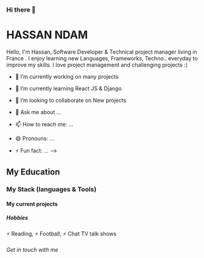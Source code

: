 ### Hi there 👋

<h1>HASSAN NDAM</h1>

Hello, I'm Hassan, Software Developer & Technical project manager living in France
. I enjoy learning new Languages, Frameworks, Techno.. everyday to improve my skills.  I love project management and challenging projects :)
<br>

- 🔭 I’m currently working on many projects
- 🌱 I’m currently learning React JS & Django
- 👯 I’m looking to collaborate on New projects 
  
- 💬 Ask me about ...
- 📫 How to reach me: ...
- 😄 Pronouns: ...
- ⚡ Fun fact: ...
-->


<h2>My Education</h2>

<h3>My Stack (languages & Tools) </h3>

<h4>My current projects</h4>

<h5>Hobbies</h5>
⚡ Reading, 
⚡ Football, 
⚡ Chat TV talk shows

<h6>Get in touch with me</h6>
